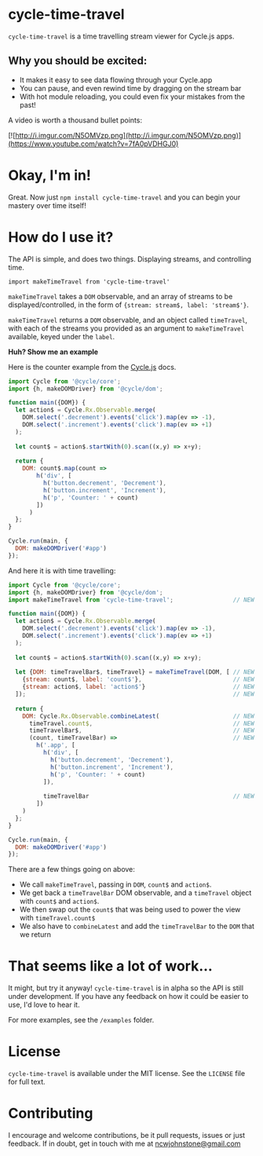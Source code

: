 # cycle-time-travel

`cycle-time-travel` is a time travelling stream viewer for Cycle.js apps.

Why you should be excited:
---
 * It makes it easy to see data flowing through your Cycle.app
 * You can pause, and even rewind time by dragging on the stream bar
 * With hot module reloading, you could even fix your mistakes from the past!

A video is worth a thousand bullet points:

[![http://i.imgur.com/N5OMVzp.png](http://i.imgur.com/N5OMVzp.png)](https://www.youtube.com/watch?v=7fA0pVDHGJ0)

Okay, I'm in!
===

Great. Now just `npm install cycle-time-travel` and you can begin your mastery over time itself!

How do I use it?
===

The API is simple, and does two things. Displaying streams, and controlling time.

`import makeTimeTravel from 'cycle-time-travel'`

`makeTimeTravel` takes a `DOM` observable, and an array of streams to be displayed/controlled, in the form of `{stream: stream$, label: 'stream$'}`.

`makeTimeTravel` returns a `DOM` observable, and an object called `timeTravel`, with each of the streams you provided as an argument to `makeTimeTravel` available, keyed under the `label`.

**Huh? Show me an example**

Here is the counter example from the [Cycle.js](http://cycle.js.org/basic-examples.html) docs.

```js
import Cycle from '@cycle/core';
import {h, makeDOMDriver} from '@cycle/dom';

function main({DOM}) {
  let action$ = Cycle.Rx.Observable.merge(
    DOM.select('.decrement').events('click').map(ev => -1),
    DOM.select('.increment').events('click').map(ev => +1)
  );
  
  let count$ = action$.startWith(0).scan((x,y) => x+y);
  
  return {
    DOM: count$.map(count =>
        h('div', [
          h('button.decrement', 'Decrement'),
          h('button.increment', 'Increment'),
          h('p', 'Counter: ' + count)
        ])
      )
  };
}

Cycle.run(main, {
  DOM: makeDOMDriver('#app')
});
```

And here it is with time travelling:

```js
import Cycle from '@cycle/core';
import {h, makeDOMDriver} from '@cycle/dom';
import makeTimeTravel from 'cycle-time-travel';                 // NEW

function main({DOM}) {
  let action$ = Cycle.Rx.Observable.merge(
    DOM.select('.decrement').events('click').map(ev => -1),
    DOM.select('.increment').events('click').map(ev => +1)
  );
  
  let count$ = action$.startWith(0).scan((x,y) => x+y);
  
  let {DOM: timeTravelBar$, timeTravel} = makeTimeTravel(DOM, [ // NEW
    {stream: count$, label: 'count$'},                          // NEW
    {stream: action$, label: 'action$'}                         // NEW
  ]);                                                           // NEW
  
  return {
    DOM: Cycle.Rx.Observable.combineLatest(                     // NEW
      timeTravel.count$,                                        // NEW
      timeTravelBar$,                                           // NEW
      (count, timeTravelBar) =>                                 // NEW
        h('.app', [                                             
          h('div', [                                            
            h('button.decrement', 'Decrement'),
            h('button.increment', 'Increment'),
            h('p', 'Counter: ' + count)
          ]),
          
          timeTravelBar                                         // NEW
        ])
    )
  };
}

Cycle.run(main, {
  DOM: makeDOMDriver('#app')
});
```

There are a few things going on above:
 * We call `makeTimeTravel`, passing in `DOM`, `count$` and `action$`.
 * We get back a `timeTravelBar` DOM observable, and a `timeTravel` object with `count$` and `action$`.
 * We then swap out the `count$` that was being used to power the view with `timeTravel.count$`
 * We also have to `combineLatest` and add the `timeTravelBar` to the `DOM` that we return

That seems like a lot of work...
===

It might, but try it anyway! `cycle-time-travel` is in alpha so the API is still under development. If you have any feedback on how it could be easier to use, I'd love to hear it.

For more examples, see the `/examples` folder.

License
===

`cycle-time-travel` is available under the MIT license. See the `LICENSE` file for full text.


Contributing
====

I encourage and welcome contributions, be it pull requests, issues or just feedback. If in doubt, get in touch with me at [ncwjohnstone@gmail.com](mailto:ncwjohnstone@gmail.com)
